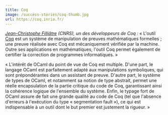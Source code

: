 ```yaml
---
title: Coq
image: /success-stories/coq-thumb.jpg
url: https://coq.inria.fr/
---
```


*[Jean-Christophe Filliâtre](https://www.lri.fr/%7Efilliatr/) (CNRS), un
des développeurs de Coq :* « L'outil [Coq](https://coq.inria.fr/) est un
système de manipulation de preuves mathématiques formelles ; une preuve
réalisée avec Coq est mécaniquement vérifiée par la machine. Outre ses
applications en mathématiques, l'outil Coq permet également de certifier
la correction de programmes informatiques. »

« L'intérêt de OCaml du point de vue de Coq est multiple. D'une part, le
langage OCaml est parfaitement adapté aux manipulations symboliques, qui
sont prépondérantes dans un assistant de preuve. D'autre part, le
système de types de OCaml, et notamment sa notion de type abstrait,
permet une réelle encapsulation de la partie critique du code de Coq,
garantissant ainsi la cohérence logique de l'ensemble du système. Enfin,
le typage fort de OCaml assure de fait une grande qualité au code de Coq
(tel que l'absence d'erreurs à l'exécution du type « segmentation
fault »), ce qui est indispensable à un outil dont le but premier est
justement la rigueur. »
